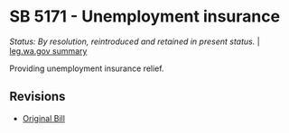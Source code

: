 # SB 5171 - Unemployment insurance
*Status: By resolution, reintroduced and retained in present status.* | [leg.wa.gov summary](https://app.leg.wa.gov/billsummary?BillNumber=5171&Year=2021)

Providing unemployment insurance relief. 

## Revisions
* [Original Bill](1/)